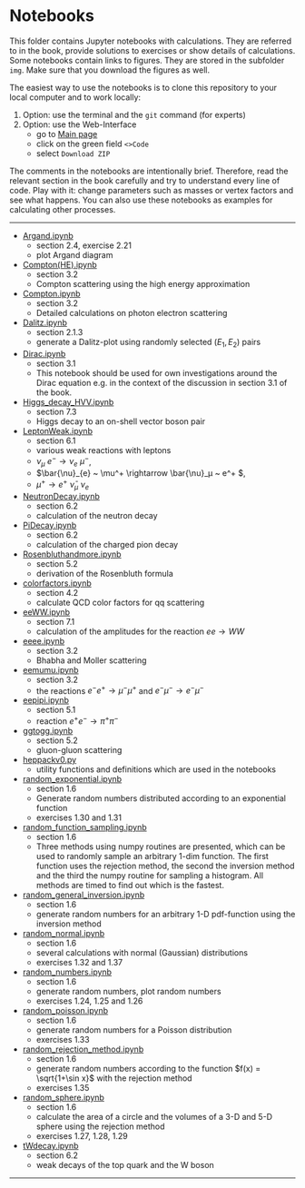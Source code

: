 # Notebooks

This folder contains Jupyter notebooks with calculations. 
They are referred to in the book, provide solutions to exercises or 
show details of calculations.    
Some notebooks contain links to figures. 
They are stored in the subfolder `img`.
Make sure that you download the figures as well.  

The easiest way to use the notebooks is to clone this repository to your local computer 
and to work locally:
1. Option: use the terminal and the `git` command (for experts)
2. Option: use the Web-Interface 
    - go to [Main page](https://github.com/BuchEPP/Buch/tree/main)
    - click on the green field `<>Code`
    - select `Download ZIP`

The comments in the notebooks are intentionally brief.  Therefore, read the relevant section in the book carefully and try to understand every line of code.  Play with it: change parameters such as masses or vertex factors and see what happens. You can also use these notebooks as examples for calculating other processes.   

----
- [Argand.ipynb](./Argand.ipynb)
    - section 2.4, exercise 2.21
    - plot Argand diagram
- [Compton(HE).ipynb](./Compton(HE).ipynb) 
    - section 3.2 
    - Compton scattering using the high energy approximation
- [Compton.ipynb](./Compton.ipynb) 
    - section 3.2 
    - Detailed calculations on photon electron scattering
- [Dalitz.ipynb](./Dalitz.ipynb) 
    - section 2.1.3
    - generate a Dalitz-plot using randomly selected $(E_1, E_2)$ pairs
- [Dirac.ipynb](./Dirac.ipynb)
    - section 3.1 
    - This notebook should be used for own investigations around the Dirac equation e.g. in the context of the discussion in section 3.1 of the book.
- [Higgs_decay_HVV.ipynb](./Higgs_decay_HVV.ipynb) 
    - section 7.3 
    - Higgs decay to an on-shell vector boson pair
- [LeptonWeak.ipynb](./LeptonWeak.ipynb) 
    - section 6.1 
    - various weak reactions with leptons
    - $\nu_\mu ~ e^-\rightarrow \nu_e ~ \mu^-$,  
    - $\bar{\nu}_{e} ~ \mu^+ \rightarrow \bar{\nu}_μ ~ e^+ $,  
    - $\mu^+\rightarrow e^+ ~\bar{\nu}_\mu ~ \nu_e$
- [NeutronDecay.ipynb](./NeutronDecay.ipynb) 
    - section 6.2 
    - calculation of the neutron decay 
- [PiDecay.ipynb](./PiDecay.ipynb) 
    - section 6.2 
    - calculation of the charged pion decay 
- [Rosenbluthandmore.ipynb](./Rosenbluthandmore.ipynb) 
    - section 5.2 
    - derivation of the Rosenbluth formula
- [colorfactors.ipynb](./colorfactors.ipynb)
    - section 4.2 
    - calculate QCD color factors for qq scattering
- [eeWW.ipynb](./eeWW.ipynb)  
    - section 7.1 
    - calculation of the amplitudes for the reaction $ee \to WW$
- [eeee.ipynb](./eeee.ipynb) 
    - section 3.2 
    - Bhabha and Moller scattering
- [eemumu.ipynb](./eemumu.ipynb) 
    - section 3.2 
    - the reactions $e^- e^+ \to \mu^- \mu^+$ and $e^- \mu^- \to e^- \mu^-$
- [eepipi.ipynb](./eepipi.ipynb) 
    - section 5.1 
    - reaction $e^+ e^- \to \pi^+ \pi^-$
- [ggtogg.ipynb](./ggtogg.ipynb) 
    - section 5.2 
    - gluon-gluon scattering
- [heppackv0.py](./heppackv0.py) 
    - utility functions and definitions which are used in the notebooks 
- [random_exponential.ipynb](./random_exponential.ipynb) 
    - section 1.6
    - Generate random numbers distributed according to an exponential function
    - exercises 1.30 and 1.31 
- [random_function_sampling.ipynb](./random_function_sampling.ipynb) 
    - section 1.6
    - Three methods using numpy routines are presented, which can be used to randomly sample an arbitrary 1-dim function. The first function uses the rejection method, the second the inversion method and the third the numpy routine for sampling a histogram. All methods are timed to find out which is the fastest. 
- [random_general_inversion.ipynb](./random_general_inversion.ipynb) 
    - section 1.6
    - generate random numbers for an arbitrary 1-D pdf-function using the inversion method
- [random_normal.ipynb](./random_normal.ipynb) 
    - section 1.6
    - several calculations with normal (Gaussian) distributions
    - exercises 1.32 and 1.37 
- [random_numbers.ipynb](random_numbers.ipynb) 
    - section 1.6
    - generate random  numbers,  plot random numbers
    - exercises 1.24, 1.25 and 1.26
- [random_poisson.ipynb](./random_poisson.ipynb) 
    - section 1.6
    - generate random numbers for a Poisson distribution
    - exercises 1.33
- [random_rejection_method.ipynb](./random_rejection_method.ipynb) 
    - section 1.6
    - generate random numbers according to the function $f(x) = \sqrt{1+\sin x}$ with the rejection method
    - exercises 1.35
- [random_sphere.ipynb](./random_sphere.ipynb) 
    - section 1.6
    - calculate the area of a circle and the volumes of a 3-D and 5-D sphere using the rejection method
    - exercises 1.27, 1.28, 1.29
- [tWdecay.ipynb](./tWdecay.ipynb) 
    - section 6.2 
    - weak decays of the top quark and the W boson
----
